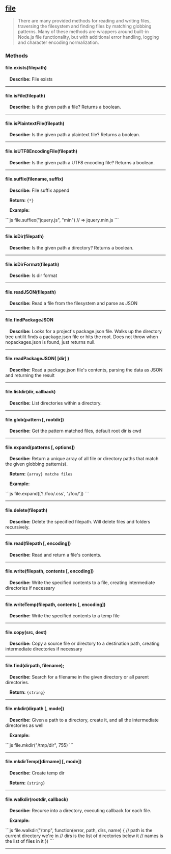 ## <a href="#file" name="file">file</a>
> There are many provided methods for reading and writing files, traversing the filesystem and finding files by matching globbing patterns. Many of these methods are wrappers around built-in Node.js file functionality, but with additional error handling, logging and character encoding normalization.




### Methods

#### file.exists(filepath)
<p> <b>&nbsp;&nbsp;&nbsp;&nbsp;Describe:</b> File exists</p>


<hr>

#### file.isFile(filepath)
<p> <b>&nbsp;&nbsp;&nbsp;&nbsp;Describe:</b> Is the given path a file? Returns a boolean.</p>


<hr>

#### file.isPlaintextFile(filepath)
<p> <b>&nbsp;&nbsp;&nbsp;&nbsp;Describe:</b> Is the given path a plaintext file? Returns a boolean.</p>


<hr>

#### file.isUTF8EncodingFile(filepath)
<p> <b>&nbsp;&nbsp;&nbsp;&nbsp;Describe:</b> Is the given path a UTF8 encoding file? Returns a boolean.</p>


<hr>

#### file.suffix(filename, suffix)
<p> <b>&nbsp;&nbsp;&nbsp;&nbsp;Describe:</b> File suffix append</p>
<p> <b>&nbsp;&nbsp;&nbsp;&nbsp;Return:</b> <code>{*}</code></p>
<p> <b>&nbsp;&nbsp;&nbsp;&nbsp;Example:</b></p>
```js
 file.suffiex("jquery.js", "min") // => jquery.min.js
```

<hr>

#### file.isDir(filepath)
<p> <b>&nbsp;&nbsp;&nbsp;&nbsp;Describe:</b> Is the given path a directory? Returns a boolean.</p>


<hr>

#### file.isDirFormat(filepath)
<p> <b>&nbsp;&nbsp;&nbsp;&nbsp;Describe:</b> Is dir format</p>


<hr>

#### file.readJSON(filepath)
<p> <b>&nbsp;&nbsp;&nbsp;&nbsp;Describe:</b> Read a file from the filesystem and parse as JSON</p>


<hr>

#### file.findPackageJSON
<p> <b>&nbsp;&nbsp;&nbsp;&nbsp;Describe:</b> Looks for a project's package.json file. Walks up the directory tree untilit finds a package.json file or hits the root. Does not throw when nopackages.json is found, just returns null.</p>


<hr>

#### file.readPackageJSON( [dir] )
<p> <b>&nbsp;&nbsp;&nbsp;&nbsp;Describe:</b> Read a package.json file's contents, parsing the data as JSON and returning the result</p>


<hr>

#### file.listdir(dir, callback)
<p> <b>&nbsp;&nbsp;&nbsp;&nbsp;Describe:</b> List directories within a directory. </p>


<hr>

#### file.glob(pattern [, rootdir])
<p> <b>&nbsp;&nbsp;&nbsp;&nbsp;Describe:</b> Get the pattern matched files, default root dir is cwd</p>


<hr>

#### file.expand(patterns [, options])
<p> <b>&nbsp;&nbsp;&nbsp;&nbsp;Describe:</b> Return a unique array of all file or directory paths that match the given globbing pattern(s).</p>
<p> <b>&nbsp;&nbsp;&nbsp;&nbsp;Return:</b> <code>{array} matche files</code></p>
<p> <b>&nbsp;&nbsp;&nbsp;&nbsp;Example:</b></p>
```js
   file.expand(['!./foo/.css', './foo/'])
```

<hr>

#### file.delete(filepath)
<p> <b>&nbsp;&nbsp;&nbsp;&nbsp;Describe:</b> Delete the specified filepath. Will delete files and folders recursively.</p>


<hr>

#### file.read(filepath [, encoding])
<p> <b>&nbsp;&nbsp;&nbsp;&nbsp;Describe:</b> Read and return a file's contents.</p>


<hr>

#### file.write(filepath, contents [, encoding])
<p> <b>&nbsp;&nbsp;&nbsp;&nbsp;Describe:</b> Write the specified contents to a file, creating intermediate directories if necessary</p>


<hr>

#### file.writeTemp(filepath, contents [, encoding])
<p> <b>&nbsp;&nbsp;&nbsp;&nbsp;Describe:</b> Write the specified contents to a temp file</p>


<hr>

#### file.copy(src, dest)
<p> <b>&nbsp;&nbsp;&nbsp;&nbsp;Describe:</b> Copy a source file or directory to a destination path, creating intermediate directories if necessary</p>


<hr>

#### file.find(dirpath, filename);
<p> <b>&nbsp;&nbsp;&nbsp;&nbsp;Describe:</b> Search for a filename in the given directory or all parent directories.</p>
<p> <b>&nbsp;&nbsp;&nbsp;&nbsp;Return:</b> <code>{string}</code></p>

<hr>

#### file.mkdir(dirpath [, mode])
<p> <b>&nbsp;&nbsp;&nbsp;&nbsp;Describe:</b> Given a path to a directory, create it, and all the intermediate directories as well</p>

<p> <b>&nbsp;&nbsp;&nbsp;&nbsp;Example:</b></p>
```js
file.mkdir("/tmp/dir", 755)
```

<hr>

#### file.mkdirTemp([dirname] [, mode])
<p> <b>&nbsp;&nbsp;&nbsp;&nbsp;Describe:</b> Create temp dir</p>
<p> <b>&nbsp;&nbsp;&nbsp;&nbsp;Return:</b> <code>{string}</code></p>

<hr>

#### file.walkdir(rootdir, callback)
<p> <b>&nbsp;&nbsp;&nbsp;&nbsp;Describe:</b> Recurse into a directory, executing callback for each file.</p>

<p> <b>&nbsp;&nbsp;&nbsp;&nbsp;Example:</b></p>
```js
    file.walkdir("/tmp", function(error, path, dirs, name) {
        // path is the current directory we're in
        // dirs is the list of directories below it
        // names is the list of files in it
    })
```

<hr>




